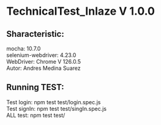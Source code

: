 # TechnicalTest_Inlaze V 1.0.0

## Sharacteristic:
mocha:              10.7.0 <br>
selenium-webdriver: 4.23.0 <br>
WebDriver:          Chrome V 126.0.5 <br>
Autor:              Andres Medina Suarez <br>

## Running TEST:
Test login:     npm test test/login.spec.js <br>
Test signIn:    npm test test/singIn.spec.js <br>
ALL test:       npm test test/ <br>



